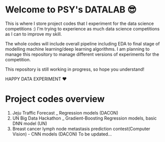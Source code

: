 # Welcome to PSY's DATALAB 😎

This is where I store project codes that I experiment for the data science competitions :)
I'm trying to experience as much data science competitions as I can to improve my skill.

The whole codes will include overall pipeline including EDA to final stage of modelling machine learning/deep learning algorithms.
I am planning to manage this repository to manage different versions of experiments for the competition.

This repository is still working in progress, so hope you understand!

HAPPY DATA EXPERIMENT ❤

# Project codes overview

1. Jeju Traffic Forecast _ Regression models (DACON)
2. UN Big Data Hackathon _ Gradient-Boosting Regression models, basic DNN model (UN)
3. Breast cancer lymph node metastasis prediction contest(Computer Vision) - CNN models (DACON)
To be updated...
